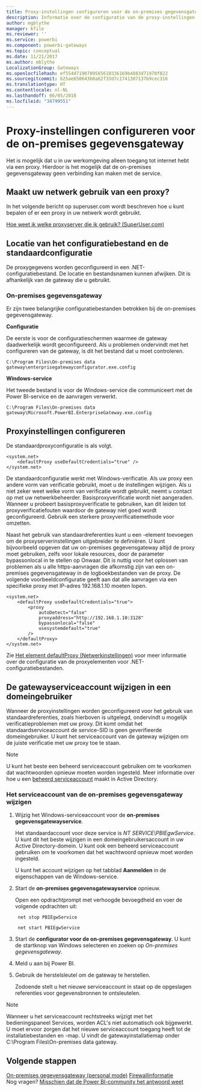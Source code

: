 ```yaml
---
title: Proxy-instellingen configureren voor de on-premises gegevensgateway
description: Informatie over de configuratie van de proxy-instellingen voor de on-premises gegevensgateway.
author: mgblythe
manager: kfile
ms.reviewer: ''
ms.service: powerbi
ms.component: powerbi-gateways
ms.topic: conceptual
ms.date: 11/21/2017
ms.author: mblythe
LocalizationGroup: Gateways
ms.openlocfilehash: ef554d7190709565610336169b4883d71970f822
ms.sourcegitcommit: b25ae650643b0a62f33d7c1741307137b9cec316
ms.translationtype: HT
ms.contentlocale: nl-NL
ms.lasthandoff: 06/05/2018
ms.locfileid: "34799551"
---
```

# <a name="configuring-proxy-settings-for-the-on-premises-data-gateway"></a>Proxy-instellingen configureren voor de on-premises gegevensgateway
Het is mogelijk dat u in uw werkomgeving alleen toegang tot internet hebt via een proxy. Hierdoor is het mogelijk dat de on-premises gegevensgateway geen verbinding kan maken met de service.

## <a name="does-your-network-use-a-proxy"></a>Maakt uw netwerk gebruik van een proxy?
In het volgende bericht op superuser.com wordt beschreven hoe u kunt bepalen of er een proxy in uw netwerk wordt gebruikt.

[Hoe weet ik welke proxyserver die ik gebruik? (SuperUser.com)](https://superuser.com/questions/346372/how-do-i-know-what-proxy-server-im-using)

## <a name="configuration-file-location-and-default-configuration"></a>Locatie van het configuratiebestand en de standaardconfiguratie
De proxygegevens worden geconfigureerd in een .NET-configuratiebestand. De locatie en bestandsnamen kunnen afwijken. Dit is afhankelijk van de gateway die u gebruikt.

### <a name="on-premises-data-gateway"></a>On-premises gegevensgateway
Er zijn twee belangrijke configuratiebestanden betrokken bij de on-premises gegevensgateway.

**Configuratie**

De eerste is voor de configuratieschermen waarmee de gateway daadwerkelijk wordt geconfigureerd. Als u problemen ondervindt met het configureren van de gateway, is dit het bestand dat u moet controleren.

    C:\Program Files\On-premises data gateway\enterprisegatewayconfigurator.exe.config

**Windows-service**

Het tweede bestand is voor de Windows-service die communiceert met de Power BI-service en de aanvragen verwerkt.

    C:\Program Files\On-premises data gateway\Microsoft.PowerBI.EnterpriseGateway.exe.config

## <a name="configuring-proxy-settings"></a>Proxyinstellingen configureren
De standaardproxyconfiguratie is als volgt.

    <system.net>
        <defaultProxy useDefaultCredentials="true" />
    </system.net>

De standaardconfiguratie werkt met Windows-verificatie. Als uw proxy een andere vorm van verificatie gebruikt, moet u de instellingen wijzigen. Als u niet zeker weet welke vorm van verificatie wordt gebruikt, neemt u contact op met uw netwerkbeheerder. Basisproxyverificatie wordt niet aangeraden. Wanneer u probeert basisproxyverificatie te gebruiken, kan dit leiden tot proxyverificatiefouten waardoor de gateway niet goed wordt geconfigureerd. Gebruik een sterkere proxyverificatiemethode voor omzetten.

Naast het gebruik van standaardreferenties kunt u een <proxy>-element toevoegen om de proxyserverinstellingen uitgebreider te definiëren. U kunt bijvoorbeeld opgeven dat uw on-premises gegevensgateway altijd de proxy moet gebruiken, zelfs voor lokale resources, door de parameter bypassonlocal in te stellen op Onwaar. Dit is nuttig voor het oplossen van problemen als u alle https-aanvragen die afkomstig zijn van een on-premises gegevensgateway in de logboekbestanden van de proxy. De volgende voorbeeldconfiguratie geeft aan dat alle aanvragen via een specifieke proxy met IP-adres 192.168.1.10 moeten lopen.

    <system.net>
        <defaultProxy useDefaultCredentials="true">
            <proxy  
                autoDetect="false"  
                proxyaddress="http://192.168.1.10:3128"  
                bypassonlocal="false"  
                usesystemdefault="true"
            />  
        </defaultProxy>
    </system.net>

Zie [Het element defaultProxy (Netwerkinstellingen)](https://msdn.microsoft.com/library/kd3cf2ex.aspx) voor meer informatie over de configuratie van de proxyelementen voor .NET-configuratiebestanden.

## <a name="changing-the-gateway-service-account-to-a-domain-user"></a>De gatewayserviceaccount wijzigen in een domeingebruiker
Wanneer de proxyinstellingen worden geconfigureerd voor het gebruik van standaardreferenties, zoals hierboven is uitgelegd, ondervindt u mogelijk verificatieproblemen met uw proxy. Dit komt omdat het standaardserviceaccount de service-SID is geen geverifieerde domeingebruiker. U kunt het serviceaccount van de gateway wijzigen om de juiste verificatie met uw proxy toe te staan.

> [!NOTE]
> U kunt het beste een beheerd serviceaccount gebruiken om te voorkomen dat wachtwoorden opnieuw moeten worden ingesteld. Meer informatie over hoe u een [beheerd serviceaccount](https://technet.microsoft.com/library/dd548356.aspx) maakt in Active Directory.
> 
> 

### <a name="change-the-on-premises-data-gateway-service-account"></a>Het serviceaccount van de on-premises gegevensgateway wijzigen
1. Wijzig het Windows-serviceaccount voor de **on-premises gegevensgatewayservice**.
   
    Het standaardaccount voor deze service is *NT SERVICE\PBIEgwService*. U kunt dit het beste wijzigen in een domeingebruikersaccount in uw Active Directory-domein. U kunt ook een beheerd serviceaccount gebruiken om te voorkomen dat het wachtwoord opnieuw moet worden ingesteld.
   
    U kunt het account wijzigen op het tabblad **Aanmelden** in de eigenschappen van de Windows-service.
2. Start de **on-premises gegevensgatewayservice** opnieuw.
   
    Open een opdrachtprompt met verhoogde bevoegdheid en voer de volgende opdrachten uit:
   
        net stop PBIEgwService
   
        net start PBIEgwService
3. Start de **configurator voor de on-premises gegevensgateway**. U kunt de startknop van Windows selecteren en zoeken op *On-premises gegevensgateway*.
4. Meld u aan bij Power BI.
5. Gebruik de herstelsleutel om de gateway te herstellen.
   
    Zodoende stelt u het nieuwe serviceaccount in staat op de opgeslagen referenties voor gegevensbronnen te ontsleutelen.
    
> [!NOTE]
> Wanneer u het serviceaccount rechtstreeks wijzigt met het bedieningspaneel Services, worden ACL's niet automatisch ook bijgewerkt. U moet ervoor zorgen dat het nieuwe serviceaccount toegang heeft tot de installatiebestanden en -map. U vindt de gatewayinstallatiemap onder C:\Program Files\On-premises data gateway. 
> 

## <a name="next-steps"></a>Volgende stappen
[On-premises gegevensgateway (personal mode)](service-gateway-personal-mode.md)
[Firewallinformatie](service-gateway-onprem-tshoot.md#firewall-or-proxy)  
Nog vragen? [Misschien dat de Power BI-community het antwoord weet](http://community.powerbi.com/)

